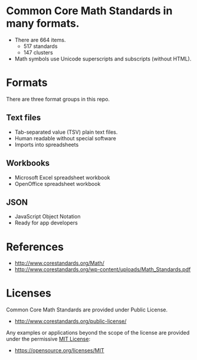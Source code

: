 # Common Core Math Standards in many formats.

  + There are 664 items.
    + 517 standards
    + 147 clusters
  + Math symbols use Unicode superscripts and subscripts (without HTML).

# Formats

There are three format groups in this repo.

## Text files
  + Tab-separated value (TSV) plain text files.
  + Human readable without special software
  + Imports into spreadsheets

## Workbooks
  + Microsoft Excel spreadsheet workbook
  + OpenOffice spreadsheet workbook

## JSON
  + JavaScript Object Notation
  + Ready for app developers


# References

  + http://www.corestandards.org/Math/
  + http://www.corestandards.org/wp-content/uploads/Math_Standards.pdf


# Licenses

Common Core Math Standards are provided under Public License.
  + http://www.corestandards.org/public-license/

Any examples or applications beyond the scope of the license are provided under the permissive [MIT License](LICENSE):
  + https://opensource.org/licenses/MIT

